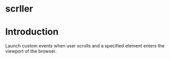 # scrller

# Introduction

Launch custom events when user scrolls and a specified element enters the viewport of the browser.
